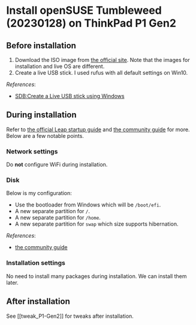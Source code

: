 # Install openSUSE Tumbleweed (20230128) on ThinkPad P1 Gen2

## Before installation

1. Download the ISO image from [the official site](https://get.opensuse.org/tumbleweed/#download). Note that the images for installation and live OS are different.
2. Create a live USB stick. I used rufus with all default settings on Win10.

*References*:

- [SDB:Create a Live USB stick using Windows](https://en.opensuse.org/SDB:Create_a_Live_USB_stick_using_Windows)

## During installation

Refer to [the official Leap startup guide]( https://doc.opensuse.org/documentation/leap/startup/html/book-startup/art-opensuse-installquick.html#sec-opensuse-installquick-install ) and [the community guide]( https://opensuse.github.io/openSUSE-docs-revamped-temp/yast_installer/ ) for more. Below are a few notable points.

### Network settings

Do **not** configure WiFi during installation.

### Disk

Below is my configuration:

- Use the bootloader from Windows which will be `/boot/efi`.
- A new separate partition for `/`.
- A new separate partition for `/home`.
- A new separate partition for `swap` which size supports hibernation.

*References*:

- [the community guide](https://opensuse.github.io/openSUSE-docs-revamped-temp/yast_installer/#about-partition-schemes)

### Installation settings

No need to install many packages during installation. We can install them later.

## After installation

See [[tweak_P1-Gen2]] for tweaks after installation.

[//begin]: # "Autogenerated link references for markdown compatibility"
[Tumbleweed/tweak]: tweak_P1-Gen2.md "Tweak openSUSE Tumbleweed on ThinkPad P1 Gen2"
[//end]: # "Autogenerated link references"
